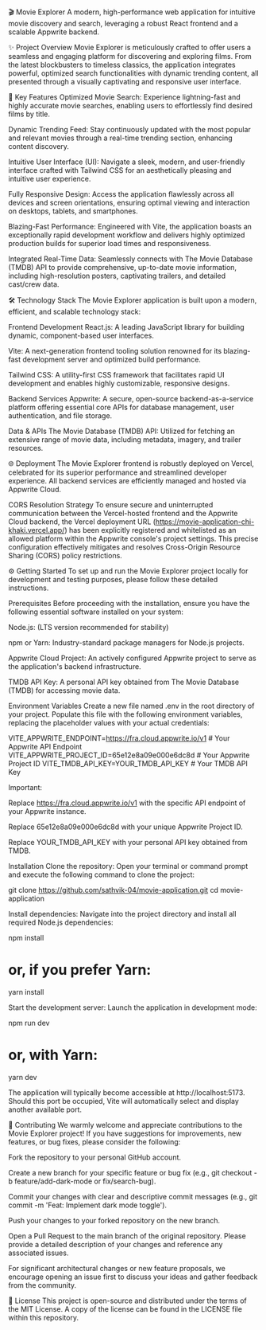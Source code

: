 🎬 Movie Explorer
A modern, high-performance web application for intuitive movie discovery and search, leveraging a robust React frontend and a scalable Appwrite backend.

✨ Project Overview
Movie Explorer is meticulously crafted to offer users a seamless and engaging platform for discovering and exploring films. From the latest blockbusters to timeless classics, the application integrates powerful, optimized search functionalities with dynamic trending content, all presented through a visually captivating and responsive user interface.

🚀 Key Features
Optimized Movie Search: Experience lightning-fast and highly accurate movie searches, enabling users to effortlessly find desired films by title.

Dynamic Trending Feed: Stay continuously updated with the most popular and relevant movies through a real-time trending section, enhancing content discovery.

Intuitive User Interface (UI): Navigate a sleek, modern, and user-friendly interface crafted with Tailwind CSS for an aesthetically pleasing and intuitive user experience.

Fully Responsive Design: Access the application flawlessly across all devices and screen orientations, ensuring optimal viewing and interaction on desktops, tablets, and smartphones.

Blazing-Fast Performance: Engineered with Vite, the application boasts an exceptionally rapid development workflow and delivers highly optimized production builds for superior load times and responsiveness.

Integrated Real-Time Data: Seamlessly connects with The Movie Database (TMDB) API to provide comprehensive, up-to-date movie information, including high-resolution posters, captivating trailers, and detailed cast/crew data.

🛠️ Technology Stack
The Movie Explorer application is built upon a modern, efficient, and scalable technology stack:

Frontend Development
React.js: A leading JavaScript library for building dynamic, component-based user interfaces.

Vite: A next-generation frontend tooling solution renowned for its blazing-fast development server and optimized build performance.

Tailwind CSS: A utility-first CSS framework that facilitates rapid UI development and enables highly customizable, responsive designs.

Backend Services
Appwrite: A secure, open-source backend-as-a-service platform offering essential core APIs for database management, user authentication, and file storage.

Data & APIs
The Movie Database (TMDB) API: Utilized for fetching an extensive range of movie data, including metadata, imagery, and trailer resources.

🌐 Deployment
The Movie Explorer frontend is robustly deployed on Vercel, celebrated for its superior performance and streamlined developer experience. All backend services are efficiently managed and hosted via Appwrite Cloud.

CORS Resolution Strategy
To ensure secure and uninterrupted communication between the Vercel-hosted frontend and the Appwrite Cloud backend, the Vercel deployment URL (https://movie-application-chi-khaki.vercel.app/) has been explicitly registered and whitelisted as an allowed platform within the Appwrite console's project settings. This precise configuration effectively mitigates and resolves Cross-Origin Resource Sharing (CORS) policy restrictions.

⚙️ Getting Started
To set up and run the Movie Explorer project locally for development and testing purposes, please follow these detailed instructions.

Prerequisites
Before proceeding with the installation, ensure you have the following essential software installed on your system:

Node.js: (LTS version recommended for stability)

npm or Yarn: Industry-standard package managers for Node.js projects.

Appwrite Cloud Project: An actively configured Appwrite project to serve as the application's backend infrastructure.

TMDB API Key: A personal API key obtained from The Movie Database (TMDB) for accessing movie data.

Environment Variables
Create a new file named .env in the root directory of your project. Populate this file with the following environment variables, replacing the placeholder values with your actual credentials:

VITE_APPWRITE_ENDPOINT=https://fra.cloud.appwrite.io/v1 # Your Appwrite API Endpoint
VITE_APPWRITE_PROJECT_ID=65e12e8a09e000e6dc8d # Your Appwrite Project ID
VITE_TMDB_API_KEY=YOUR_TMDB_API_KEY # Your TMDB API Key

Important:

Replace https://fra.cloud.appwrite.io/v1 with the specific API endpoint of your Appwrite instance.

Replace 65e12e8a09e000e6dc8d with your unique Appwrite Project ID.

Replace YOUR_TMDB_API_KEY with your personal API key obtained from TMDB.

Installation
Clone the repository:
Open your terminal or command prompt and execute the following command to clone the project:

git clone https://github.com/sathvik-04/movie-application.git
cd movie-application

Install dependencies:
Navigate into the project directory and install all required Node.js dependencies:

npm install
# or, if you prefer Yarn:
yarn install

Start the development server:
Launch the application in development mode:

npm run dev
# or, with Yarn:
yarn dev

The application will typically become accessible at http://localhost:5173. Should this port be occupied, Vite will automatically select and display another available port.

🤝 Contributing
We warmly welcome and appreciate contributions to the Movie Explorer project! If you have suggestions for improvements, new features, or bug fixes, please consider the following:

Fork the repository to your personal GitHub account.

Create a new branch for your specific feature or bug fix (e.g., git checkout -b feature/add-dark-mode or fix/search-bug).

Commit your changes with clear and descriptive commit messages (e.g., git commit -m 'Feat: Implement dark mode toggle').

Push your changes to your forked repository on the new branch.

Open a Pull Request to the main branch of the original repository. Please provide a detailed description of your changes and reference any associated issues.

For significant architectural changes or new feature proposals, we encourage opening an issue first to discuss your ideas and gather feedback from the community.

📜 License
This project is open-source and distributed under the terms of the MIT License. A copy of the license can be found in the LICENSE file within this repository.
